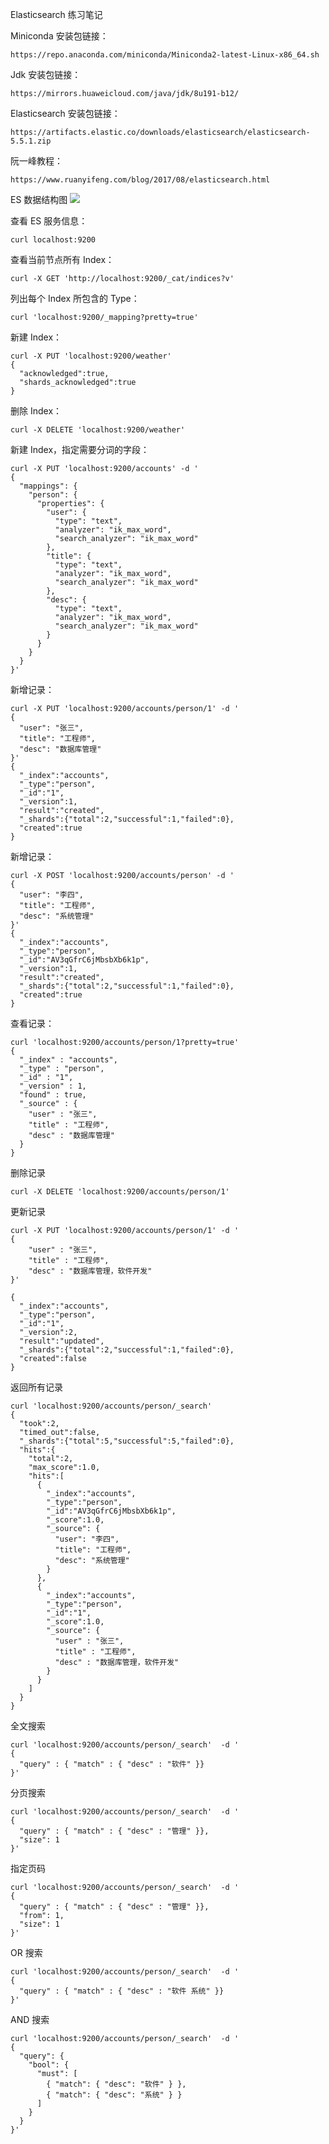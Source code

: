 Elasticsearch 练习笔记

Miniconda 安装包链接：
```http
https://repo.anaconda.com/miniconda/Miniconda2-latest-Linux-x86_64.sh
```
Jdk 安装包链接：
```http
https://mirrors.huaweicloud.com/java/jdk/8u191-b12/
```
Elasticsearch 安装包链接：
```http
https://artifacts.elastic.co/downloads/elasticsearch/elasticsearch-5.5.1.zip
```
阮一峰教程：
```http
https://www.ruanyifeng.com/blog/2017/08/elasticsearch.html
```

ES 数据结构图
![](https://p.qlogo.cn/qqmail_head/rwzOcu9uLseNKBm3MFXahbicUMCaTibSiaBsmeWYDLEqTjvDqFZ3HATr8vjN7qgfa29pMycSzgPqYY/0)

查看 ES 服务信息：
```shell
curl localhost:9200
```

查看当前节点所有 Index：
```shell
curl -X GET 'http://localhost:9200/_cat/indices?v'
```

列出每个 Index 所包含的 Type：
```shell
curl 'localhost:9200/_mapping?pretty=true'
```

新建 Index：
```shell
curl -X PUT 'localhost:9200/weather'
{
  "acknowledged":true,
  "shards_acknowledged":true
}
```

删除 Index：
```shell
curl -X DELETE 'localhost:9200/weather'
```

新建 Index，指定需要分词的字段：
```shell
curl -X PUT 'localhost:9200/accounts' -d '
{
  "mappings": {
    "person": {
      "properties": {
        "user": {
          "type": "text",
          "analyzer": "ik_max_word",
          "search_analyzer": "ik_max_word"
        },
        "title": {
          "type": "text",
          "analyzer": "ik_max_word",
          "search_analyzer": "ik_max_word"
        },
        "desc": {
          "type": "text",
          "analyzer": "ik_max_word",
          "search_analyzer": "ik_max_word"
        }
      }
    }
  }
}'
```

新增记录：
```shell
curl -X PUT 'localhost:9200/accounts/person/1' -d '
{
  "user": "张三",
  "title": "工程师",
  "desc": "数据库管理"
}' 
{
  "_index":"accounts",
  "_type":"person",
  "_id":"1",
  "_version":1,
  "result":"created",
  "_shards":{"total":2,"successful":1,"failed":0},
  "created":true
}
```

新增记录：
```shell
curl -X POST 'localhost:9200/accounts/person' -d '
{
  "user": "李四",
  "title": "工程师",
  "desc": "系统管理"
}'
{
  "_index":"accounts",
  "_type":"person",
  "_id":"AV3qGfrC6jMbsbXb6k1p",
  "_version":1,
  "result":"created",
  "_shards":{"total":2,"successful":1,"failed":0},
  "created":true
}
```

查看记录：
```shell
curl 'localhost:9200/accounts/person/1?pretty=true'
{
  "_index" : "accounts",
  "_type" : "person",
  "_id" : "1",
  "_version" : 1,
  "found" : true,
  "_source" : {
    "user" : "张三",
    "title" : "工程师",
    "desc" : "数据库管理"
  }
}
```

删除记录
```shell
curl -X DELETE 'localhost:9200/accounts/person/1'
```

更新记录
```shell
curl -X PUT 'localhost:9200/accounts/person/1' -d '
{
    "user" : "张三",
    "title" : "工程师",
    "desc" : "数据库管理，软件开发"
}' 

{
  "_index":"accounts",
  "_type":"person",
  "_id":"1",
  "_version":2,
  "result":"updated",
  "_shards":{"total":2,"successful":1,"failed":0},
  "created":false
}
```

返回所有记录
```shell
curl 'localhost:9200/accounts/person/_search'
{
  "took":2,
  "timed_out":false,
  "_shards":{"total":5,"successful":5,"failed":0},
  "hits":{
    "total":2,
    "max_score":1.0,
    "hits":[
      {
        "_index":"accounts",
        "_type":"person",
        "_id":"AV3qGfrC6jMbsbXb6k1p",
        "_score":1.0,
        "_source": {
          "user": "李四",
          "title": "工程师",
          "desc": "系统管理"
        }
      },
      {
        "_index":"accounts",
        "_type":"person",
        "_id":"1",
        "_score":1.0,
        "_source": {
          "user" : "张三",
          "title" : "工程师",
          "desc" : "数据库管理，软件开发"
        }
      }
    ]
  }
}
```

全文搜索
```shell
curl 'localhost:9200/accounts/person/_search'  -d '
{
  "query" : { "match" : { "desc" : "软件" }}
}'
```

分页搜索
```shell
curl 'localhost:9200/accounts/person/_search'  -d '
{
  "query" : { "match" : { "desc" : "管理" }},
  "size": 1
}'
```

指定页码
```shell
curl 'localhost:9200/accounts/person/_search'  -d '
{
  "query" : { "match" : { "desc" : "管理" }},
  "from": 1,
  "size": 1
}'
```

OR 搜索
```shell
curl 'localhost:9200/accounts/person/_search'  -d '
{
  "query" : { "match" : { "desc" : "软件 系统" }}
}'
```

AND 搜索
```shell
curl 'localhost:9200/accounts/person/_search'  -d '
{
  "query": {
    "bool": {
      "must": [
        { "match": { "desc": "软件" } },
        { "match": { "desc": "系统" } }
      ]
    }
  }
}'
```   
